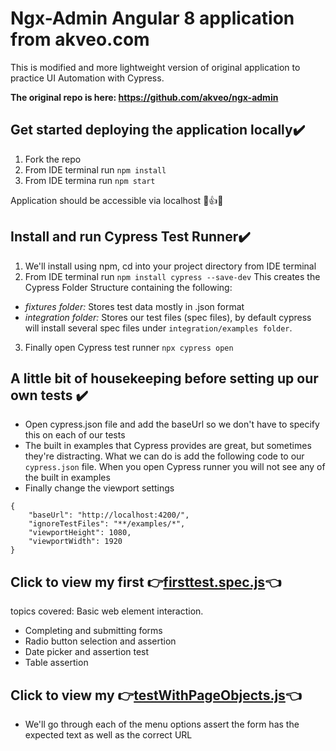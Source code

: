 
# Ngx-Admin Angular 8 application from akveo.com
This is modified and more lightweight version of original application to practice UI Automation with Cypress.

**The original repo is here: https://github.com/akveo/ngx-admin**

## Get started deploying the application locally:heavy_check_mark:

1. Fork the repo
2. From IDE terminal run `npm install`
3. From IDE termina run `npm start`

Application should be accessible via localhost :clap::thumbsup::clap:

## Install and run Cypress Test Runner:heavy_check_mark:
1. We'll install using npm, cd into your project directory from IDE terminal
2. From IDE terminal run `npm install cypress --save-dev` This creates the Cypress Folder Structure containing the following:
- _fixtures folder:_ Stores test data mostly in .json format
- _integration folder:_ Stores our test files (spec files), by default cypress will install several spec files under `integration/examples folder`.
3. Finally open Cypress test runner `npx cypress open`

## A little bit of housekeeping before setting up our own tests :heavy_check_mark:
- Open cypress.json file and add the baseUrl so we don't have to specify this on each of our tests
- The built in examples that Cypress provides are great, but sometimes they're distracting. What we can do is add the following code to our `cypress.json` file. When you open Cypress runner you will not see any of the built in examples
- Finally change the viewport settings
```
{
    "baseUrl": "http://localhost:4200/",
    "ignoreTestFiles": "**/examples/*",
    "viewportHeight": 1080,
    "viewportWidth": 1920
}
```

## Click to view my first :point_right:[firsttest.spec.js](https://github.com/DanielRamos84/Cypress-Automation-Udemy-Course/tree/master/cypress/integration/New%20folder):point_left:

topics covered: Basic web element interaction.
- Completing and submitting forms
- Radio button selection and assertion
- Date picker and assertion test
- Table assertion

## Click to view my :point_right:[testWithPageObjects.js](https://github.com/DanielRamos84/Cypress-Automation-Udemy-Course/tree/master/cypress/integration):point_left:
- We'll go through each of the menu options assert the form has the expected text as well as the correct URL
